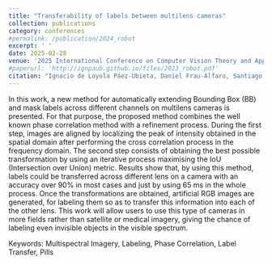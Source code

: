 ```yaml
---
title: "Transferability of labels between multilens cameras"
collection: publications
category: conferences
#permalink: /publication/2024_robot
excerpt: ' '
date: 2025-02-28
venue: '2025 International Conference on Computer Vision Theory and Applications, Porto (Portugal), 26-28 February'
#paperurl: 'http://ignpaub.github.io/files/2023_robot.pdf'
citation: "Ignacio de Loyola Páez-Ubieta, Daniel Frau-Alfaro, Santiago T. Puente (2025). &quot;Transferability of labels between multilens cameras.&quot; <i>2025 20th International Conference on Computer Vision Theory and Applications (VISAPP)</i>. Accepted, but awaiting presentation and publication."
---
```


In this work, a new method for automatically extending Bounding Box (BB) and mask labels across different channels on multilens cameras is presented. For that purpose, the proposed method combines the well known phase correlation method with a refinement process. During the first step, images are aligned by localizing the peak of intensity obtained in the spatial domain after performing the cross correlation process in the frequency domain. The second step consists of obtaining the best possible transformation by using an iterative process maximising the IoU (Intersection over Union) metric. Results show that, by using this method, labels could be transferred across different lens on a camera with an accuracy over 90\% in most cases and just by using 65 ms in the whole process. Once the transformations are obtained, artificial RGB images are generated, for labeling them so as to transfer this information into each of the other lens. This work will allow users to use this type of cameras in more fields rather than satellite or medical imagery, giving the chance of labeling even invisible objects in the visible spectrum. 

Keywords: Multispectral Imagery, Labeling, Phase Correlation, Label Transfer, Pills
